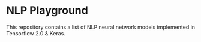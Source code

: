 # NLP Playground
This repository contains a list of NLP neural network models implemented in Tensorflow 2.0 & Keras.
